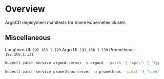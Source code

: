 # Overview

ArgoCD deployment manifests for home Kubernetes cluster.

## Miscellaneous

Longhorn UI: `192.168.1.129`
Argo UI: `192.168.1.130`
Prometheus: `192.168.1.131`

```bash
kubectl patch service argocd-server -n argocd --patch '{ "spec": { "type": "LoadBalancer", "loadBalancerIP": "192.168.1.130" } }'
```

```bash
kubectl patch service prometheus-server -n prometheus --patch '{ "spec": { "type": "LoadBalancer", "loadBalancerIP": "192.168.1.131" } }'
```